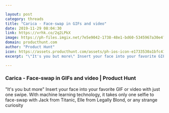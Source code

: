 ```yaml
---

layout: post
category: threads
title: "Carica - Face-swap in GIFs and video"
date: 2019-11-29 08:04:30
link: https://vrhk.co/2q2LPkX
image: https://ph-files.imgix.net/7e5e9042-1738-48e1-bd60-5345967a30e4?auto=format&fit=crop&h=512&w=1024
domain: producthunt.com
author: "Product Hunt"
icon: https://assets.producthunt.com/assets/ph-ios-icon-e1733530a1bfc41080db8161823f1ef262cdbbc933800c0a2a706f70eb9c277a.png
excerpt: "\"It's you but more\" Insert your face into your favorite GIF or video with just one swipe. With machine learning technology, it takes only one selfie to face-swap with Jack from Titanic, Elle from Legally Blond, or any strange curiosity"

---
```


### Carica - Face-swap in GIFs and video | Product Hunt

"It's you but more" Insert your face into your favorite GIF or video with just one swipe. With machine learning technology, it takes only one selfie to face-swap with Jack from Titanic, Elle from Legally Blond, or any strange curiosity